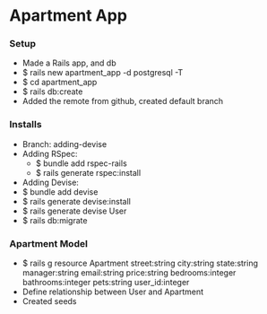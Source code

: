 # Apartment App

### Setup
- Made a Rails app, and db
- $ rails new apartment_app -d postgresql -T
- $ cd apartment_app
- $ rails db:create
- Added the remote from github, created default branch

### Installs
- Branch: adding-devise
- Adding RSpec:
  - $ bundle add rspec-rails
  - $ rails generate rspec:install
- Adding Devise:
- $ bundle add devise
- $ rails generate devise:install
- $ rails generate devise User
- $ rails db:migrate

### Apartment Model
- $ rails g resource Apartment street:string city:string state:string manager:string email:string price:string bedrooms:integer bathrooms:integer pets:string user_id:integer
- Define relationship between User and Apartment
- Created seeds
